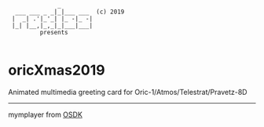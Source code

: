 ```
              _         
  ___ ___ _ _|_|___ ___  (c) 2019
 |  _| .'|_'_| |_ -|_ -|
 |_| |__,|_,_|_|___|___|
         presents
                        
```
# oricXmas2019

Animated multimedia greeting card
for Oric-1/Atmos/Telestrat/Pravetz-8D

____________________
mymplayer from [OSDK](http://miniserve.defence-force.org/svn/public/oric/mym_player/)
